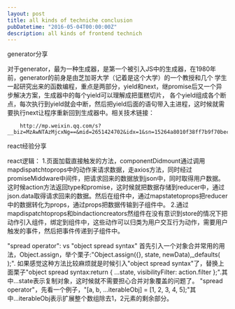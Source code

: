 ```yaml
---
layout: post
title: all kinds of techniche conclusion
pubDatetime: "2016-05-04T00:00:00Z"
description: all kinds of frontend technich
---
```


generator分享

对于generator，最为一种生成器，是第一个被引入JS中的生成器，在1980年前，generator的前身是由芝加哥大学（记着是这个大学）的一个教授和几个 学生一起研究出来的函数编程，重点是两部分，yield和next，继promise后又一个异步解决方案，生成器中的每个yield可以理解成把蛋糕切片， 各个yield组成各个断点，每次执行到yield就会中断，然后把yield后面的语句带入主进程，这时候就需要执行next让程序重新回到生成器中。相关技术链接：

        http://mp.weixin.qq.com/s?__biz=MzAwNTAzMjcxNg==&mid=2651424702&idx=1&sn=15264a8010f38ff7b9f70beceeab615f&scene=23&srcid=0606ekAquOn0wSWr5QMT9sIk#rd

react经验分享

react逻辑： 1.页面加载直接触发的方法，componentDidmount通过调用mapdispatchtoprops中的动作来请求数据，走axios方法，同时经过promiseMiddware中间件，把请求回来的数据放到json中，同时取得用户数据。这时候action方法返回type和promise，这时候就把数据存储到reducer中，通过json.data取得请求回来的数据。然后在组件中，通过mapstatetoprops把reducer中的数据转化为props，通过props把数据传输到子组件中。 2.通过mapdispatchtoprops和bindactioncreators然组件在没有意识到store的情况下把动作引入组件，绑定到组件中，这些动作可以归类为用户交互行为动作，需要用户触发的事件，然后把事件传递到子组件中。

"spread operator": vs "object spread syntax"
首先引入一个对象合并常用的用法，Object.assign，举个栗子:"Object.assign({}, state, newData),\_defaults( );".
如果感觉这种方法比较麻烦就是时候引入"object spread syntax"了，替换上面栗子"object spread syntax:return { ...state, visibilityFilter: action.filter };".其中...state表示复制对象，这时候就不需要担心合并对象覆盖的问题了。
"spread operator"，先看一个例子，"[a, b, ...iterableObj] = [1, 2, 3, 4, 5];"其中...iterableObj表示扩展整个数组除去1，2元素的剩余部分。

